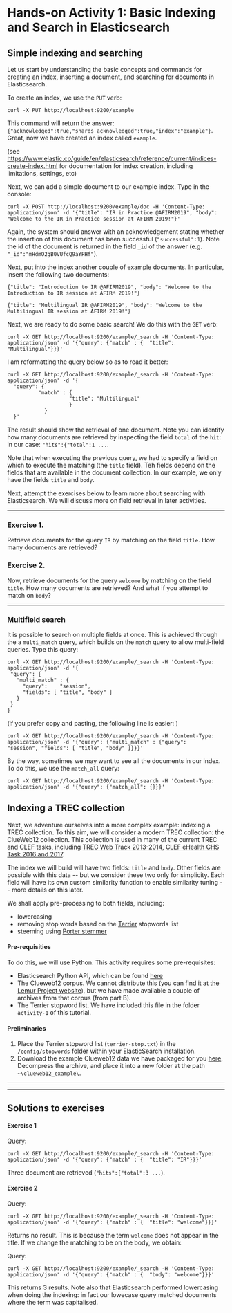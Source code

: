 # Hands-on Activity 1: Basic Indexing and Search in Elasticsearch


## Simple indexing and searching

Let us start by understanding the basic concepts and commands for creating an index, inserting a document, and searching for documents in Elasticsearch.

To create an index, we use the `PUT` verb:
```console
curl -X PUT http://localhost:9200/example
```

This command will return the answer: `{"acknowledged":true,"shards_acknowledged":true,"index":"example"}`.
Great, now we have created an index called `example`.

(see https://www.elastic.co/guide/en/elasticsearch/reference/current/indices-create-index.html for documentation for index creation, including limitations, settings, etc)

Next, we can add a simple document to our example index. Type in the console:

```console
curl -X POST http://localhost:9200/example/doc -H 'Content-Type: application/json' -d '{"title": "IR in Practice @AFIRM2019", "body": "Welcome to the IR in Practice session at AFIRM 2019!"}'
```

Again, the system should answer with an acknowledgement stating whether the insertion of this document has been successful (`"successful":1`). Note the id of the document is returned in the field `_id` of the answer (e.g. `"_id":"mHdmO2gB0VUfcQ9aYFHf"`).

Next, put into the index another couple of example documents. In particular, insert the following two documents:

```text
{"title": "Introduction to IR @AFIRM2019", "body": "Welcome to the Introduction to IR session at AFIRM 2019!"}
```

```text
{"title": "Multilingual IR @AFIRM2019", "body": "Welcome to the Multilingual IR session at AFIRM 2019!"}
```

Next, we are ready to do some basic search! We do this with the `GET` verb:
```console
curl -X GET http://localhost:9200/example/_search -H 'Content-Type: application/json' -d '{"query": {"match" : {  "title": "Multilingual"}}}'
```

I am reformatting the query below so as to read it better:

```console
curl -X GET http://localhost:9200/example/_search -H 'Content-Type: application/json' -d '{
  "query": {
          "match" : {  
                    "title": "Multilingual"
                    }
            }
  }'
 ```
 
 The result should show the retrieval of one document. Note you can identify how many documents are retrieved by inspecting the field `total` of the `hit`: in our case: `"hits":{"total":1 ...`.
 
 Note that when executing the previous query, we had to specify a field on which to execute the matching (the `title` field). Teh fields depend on the fields that are available in the document collection. In our example, we only have the fields `title` and `body`. 
 
 Next, attempt the exercises below to learn more about searching with Elasticsearch. We will discuss more on field retrieval in later activities.
 
 ******
 ### Exercise 1.
 
 Retrieve documents for the query `IR` by matching on the field `title`. How many documents are retrieved?
 
 ### Exercise 2.
 
 Now, retrieve documents for the query `welcome` by matching on the field `title`. How many documents are retrieved? And what if you attempt to match on `body`?
 
 
 ******
 
 ### Multifield search
 
 It is possible to search on multiple fields at once. This is achieved through the a `multi_match` query, which builds on the `match` query to allow multi-field queries. Type this query: 
 
 ```console
curl -X GET http://localhost:9200/example/_search -H 'Content-Type: application/json' -d '{
  "query": {
    "multi_match" : {
      "query":    "session", 
      "fields": [ "title", "body" ] 
    }
  }
}
 ```
 
 (if you prefer copy and pasting, the following line is easier: )
 ```console
 curl -X GET http://localhost:9200/example/_search -H 'Content-Type: application/json' -d '{"query": {"multi_match" : {"query":    "session", "fields": [ "title", "body" ]}}}'
 ```


By the way, sometimes we may want to see all the documents in our index. To do this, we use the `match_all` query:

```console
curl -X GET http://localhost:9200/example/_search -H 'Content-Type: application/json' -d '{"query": {"match_all": {}}}'
```

## Indexing a TREC collection

Next, we adventure ourselves into a more complex example: indexing a TREC collection. To this aim, we will consider a modern TREC collection: the ClueWeb12 collection. This collection is used in many of the current TREC and CLEF tasks, including [TREC Web Track 2013-2014](http://www-personal.umich.edu/~kevynct/trec-web-2014/), [CLEF eHealth CHS Task 2016 and 2017](https://sites.google.com/site/clefehealth2017/task-3). 


The index we will build will have two fields: `title` and `body`. Other fields are possible with this data -- but we consider these two only for simplicity. Each field will have its own custom similarity function to enable similarity tuning -- more details on this later.

We shall apply pre-processing to both fields, including:

- lowercasing
- removing stop words based on the [Terrier](www.terrier.org) stopwords list
- steeming using [Porter stemmer](https://lucene.apache.org/core/4_1_0/analyzers-common/org/tartarus/snowball/ext/PorterStemmer.html)

#### Pre-requisities

To do this, we will use Python. This activity requires some pre-requisites:
* Elasticsearch Python API, which can be found [here](https://elasticsearch-py.readthedocs.io/en/master/)
* The Clueweb12 corpus. We cannot distribute this (you can find it at [the Lemur Project website](https://lemurproject.org/clueweb12/)), but we have made available a couple of archives from that corpus (from part B).
* The Terrier stopword list. We have included this file in the folder `activity-1` of this tutorial.

#### Preliminaries

1. Place the Terrier stopword list (`terrier-stop.txt`) in the `/config/stopwords` folder within your ElasticSearch installation.
2. Download the example Clueweb12 data we have packaged for you [here](https://www.dropbox.com/s/xg4761gl793v5pv/Clueweb12B_sample.zip?dl=0). Decompress the archive, and place it into a new folder at the path `~\clueweb12_example\`.


**************

**************

## Solutions to exercises

#### Exercise 1

Query:
```console
curl -X GET http://localhost:9200/example/_search -H 'Content-Type: application/json' -d '{"query": {"match" : {  "title": "IR"}}}'
```

Three document are retrieved (`"hits":{"total":3 ...`).

#### Exercise 2

Query:
```console
curl -X GET http://localhost:9200/example/_search -H 'Content-Type: application/json' -d '{"query": {"match" : {  "title": "welcome"}}}'
```

Returns no result. This is because the term `welcome` does not appear in the title. If we change the matching to be on the body, we obtain:

Query:
```console
curl -X GET http://localhost:9200/example/_search -H 'Content-Type: application/json' -d '{"query": {"match" : {  "body": "welcome"}}}'
```

This returns 3 results. Note also that Elasticsearch performed lowercasing when doing the indexing: in fact our lowecase query matched documents where the term was capitalised.
